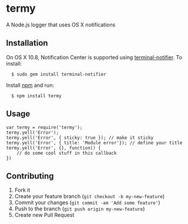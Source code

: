termy
=====

A Node.js logger that uses OS X notifications

## Installation

  On OS X 10.8, Notification Center is supported using [terminal-notifier](https://github.com/alloy/terminal-notifier). To install:
  
      $ sudo gem install terminal-notifier
      
  Install [npm](http://npmjs.org/) and run:
  
      $ npm install termy

## Usage

	var termy = require('termy');
	termy.yell('Error');
	termy.yell('Error', { sticky: true }); // make it sticky
	termy.yell('Error', { title: 'Module error'}); // define your title
	termy.yell('Error', {}, function() {
		// do some cool stuff in this callback
	})
	
## Contributing

1. Fork it
2. Create your feature branch (`git checkout -b my-new-feature`)
3. Commit your changes (`git commit -am 'Add some feature'`)
4. Push to the branch (`git push origin my-new-feature`)
5. Create new Pull Request